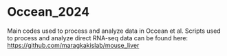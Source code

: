 # Occean_2024
Main codes used to process and analyze data in Occean et al. 
Scripts used to process and analyze direct RNA-seq data can be found here: https://github.com/maragkakislab/mouse_liver
